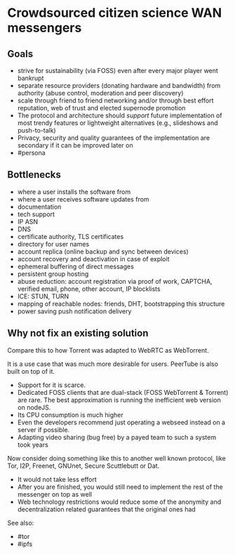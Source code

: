 # Crowdsourced citizen science WAN messengers

## Goals

* strive for sustainability (via FOSS) even after every major player went bankrupt
* separate resource providers (donating hardware and bandwidth) from authority (abuse control, moderation and peer discovery)
* scale through friend to friend networking and/or through best effort reputation, web of trust and elected supernode promotion
* The protocol and architecture should _support_ future implementation of most trendy features or lightweight alternatives (e.g., slideshows and push-to-talk)
* Privacy, security and quality guarantees of the implementation are secondary if it can be improved later on
* #persona

## Bottlenecks

* where a user installs the software from
* where a user receives software updates from
* documentation
* tech support
* IP ASN
* DNS
* certificate authority, TLS certificates
* directory for user names
* account replica (online backup and sync between devices)
* account recovery and deactivation in case of exploit
* ephemeral buffering of direct messages
* persistent group hosting
* abuse reduction: account registration via proof of work, CAPTCHA, verified email, phone, other account, IP blocklists
* ICE: STUN, TURN
* mapping of reachable nodes: friends, DHT, bootstrapping this structure
* power saving push notification delivery

## Why not fix an existing solution

Compare this to how Torrent was adapted to WebRTC as WebTorrent.

It is a use case that was much more desirable for users. PeerTube is also built on top of it.

* Support for it is scarce.
* Dedicated FOSS clients that are dual-stack (FOSS WebTorrent & Torrent) are rare. The best approximation is running the inefficient web version on nodeJS.
* Its CPU consumption is much higher
* Even the developers recommend just operating a webseed instead on a server if possible.
* Adapting video sharing (bug free) by a payed team to such a system took years

Now consider doing something like this to another well known protocol, like Tor, I2P, Freenet, GNUnet, Secure Scuttlebutt or Dat.

* It would not take less effort
* After you are finished, you would still need to implement the rest of the messenger on top as well
* Web technology restrictions would reduce some of the anonymity and decentralization related guarantees that the original ones had

See also:

* #tor
* #ipfs
